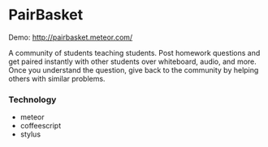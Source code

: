 PairBasket
==========

Demo: http://pairbasket.meteor.com/

A community of students teaching students. Post homework questions and get paired instantly with other students over whiteboard, audio, and more. Once you understand the question, give back to the community by helping others with similar problems.

### Technology
- meteor
- coffeescript
- stylus

